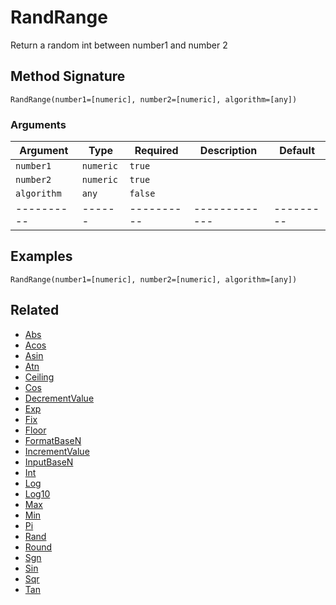 # RandRange

Return a random int between number1 and number 2

## Method Signature

```
RandRange(number1=[numeric], number2=[numeric], algorithm=[any])
```

### Arguments

| Argument    | Type      | Required   | Description   | Default   |
| ----------- | --------- | ---------- | ------------- | --------- |
| `number1`   | `numeric` | `true`     |               |           |
| `number2`   | `numeric` | `true`     |               |           |
| `algorithm` | `any`     | `false`    |               |           |
| ----------  | ------    | ---------- | ------------- | --------- |

## Examples

```
RandRange(number1=[numeric], number2=[numeric], algorithm=[any])
```

## Related

* [Abs](abs.md)
* [Acos](acos.md)
* [Asin](asin.md)
* [Atn](atn.md)
* [Ceiling](ceiling.md)
* [Cos](cos.md)
* [DecrementValue](decrementvalue.md)
* [Exp](exp.md)
* [Fix](fix.md)
* [Floor](floor.md)
* [FormatBaseN](formatbasen.md)
* [IncrementValue](incrementvalue.md)
* [InputBaseN](inputbasen.md)
* [Int](int.md)
* [Log](log.md)
* [Log10](log10.md)
* [Max](max.md)
* [Min](min.md)
* [Pi](pi.md)
* [Rand](rand.md)
* [Round](round.md)
* [Sgn](sgn.md)
* [Sin](sin.md)
* [Sqr](sqr.md)
* [Tan](tan.md)
